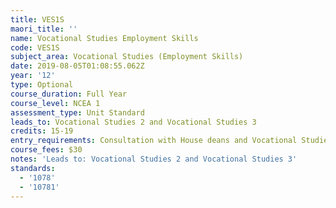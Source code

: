```yaml
---
title: VES1S
maori_title: ''
name: Vocational Studies Employment Skills
code: VES1S
subject_area: Vocational Studies (Employment Skills)
date: 2019-08-05T01:08:55.062Z
year: '12'
type: Optional
course_duration: Full Year
course_level: NCEA 1
assessment_type: Unit Standard
leads_to: Vocational Studies 2 and Vocational Studies 3
credits: 15-19
entry_requirements: Consultation with House deans and Vocational Studies department.
course_fees: $30
notes: 'Leads to: Vocational Studies 2 and Vocational Studies 3'
standards:
  - '1078'
  - '10781'
---
```


